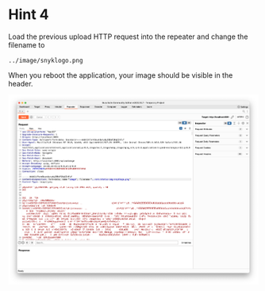 # Hint 4
Load the previous upload HTTP request into the repeater and change the filename to
```
../image/snyklogo.png
```

When you reboot the application, your image should be visible in the header.

![](burp3.png)